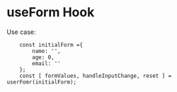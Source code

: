 # useForm Hook

Use case:
```
    const initialForm ={
        name: '',
        age: 0,
        email: ''
    };
    const [ formValues, handleInputChange, reset ] = userFomr(initialForm);

```
